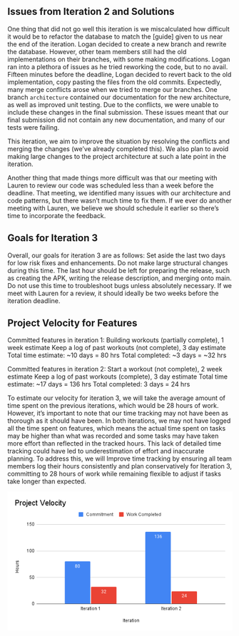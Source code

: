 ## Issues from Iteration 2 and Solutions

One thing that did not go well this iteration is we miscalculated how difficult it would be to refactor the database to match the [guide] given to us near the end of the iteration. Logan decided to create a new branch and rewrite the database. However, other team members still had the old implementations on their branches, with some making modifications. Logan ran into a plethora of issues as he tried reworking the code, but to no avail. Fifteen minutes before the deadline, Logan decided to revert back to the old implementation, copy pasting the files from the old commits. Expectedly, many merge conflicts arose when we tried to merge our branches. One branch `architecture` contained our documentation for the new architecture, as well as improved unit testing. Due to the conflicts, we were unable to include these changes in the final submission. These issues meant that our final submission did not contain any new documentation, and many of our tests were failing.

This iteration, we aim to improve the situation by resolving the conflicts and merging the changes (we’ve already completed this). We also plan to avoid making large changes to the project architecture at such a late point in the iteration.

Another thing that made things more difficult was that our meeting with Lauren to review our code was scheduled less than a week before the deadline. That meeting, we identified many issues with our architecture and code patterns, but there wasn’t much time to fix them. If we ever do another meeting with Lauren, we believe we should schedule it earlier so there’s time to incorporate the feedback.

## Goals for Iteration 3

Overall, our goals for iteration 3 are as follows:
Set aside the last two days for low risk fixes and enhancements. Do not make large structural changes during this time.
The last hour should be left for preparing the release, such as creating the APK, writing the release description, and merging onto main. Do not use this time to troubleshoot bugs unless absolutely necessary.
If we meet with Lauren for a review, it should ideally be two weeks before the iteration deadline.

## Project Velocity for Features

Committed features in iteration 1:
Building workouts (partially complete), 1 week estimate
Keep a log of past workouts (not complete), 3 day estimate
Total time estimate: ~10 days = 80 hrs Total completed: ~3 days = ~32 hrs 

Committed features in iteration 2:
Start a workout (not complete), 2 week estimate
Keep a log of past workouts (complete), 3 day estimate
Total time estimate: ~17 days = 136 hrs Total completed: 3 days = 24 hrs

To estimate our velocity for iteration 3, we will take the average amount of time spent on the previous iterations, which would be 28 hours of work. However, it’s important to note that our time tracking may not have been as thorough as it should have been. In both iterations, we may not have logged all the time spent on features, which means the actual time spent on tasks may be higher than what was recorded and some tasks may have taken more effort than reflected in the tracked hours. This lack of detailed time tracking could have led to underestimation of effort and inaccurate planning. To address this, we will Improve time tracking by ensuring all team members log their hours consistently and plan conservatively for Iteration 3, committing to 28 hours of work while remaining flexible to adjust if tasks take longer than expected. 

![Velocity Chart](doc/Project_Velocity.png)

